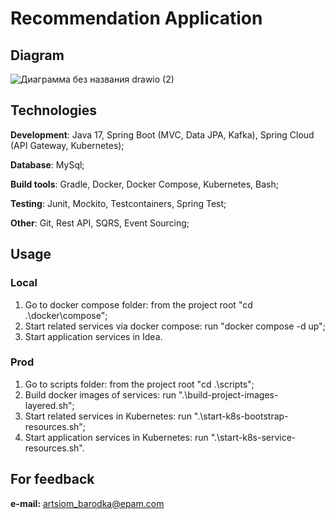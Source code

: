 # Recommendation Application

## Diagram
![Диаграмма без названия drawio (2)](https://user-images.githubusercontent.com/34836796/235269204-629ec5eb-29dd-4fc0-b635-43594ad017d8.png)

## Technologies

**Development**: Java 17, Spring Boot (MVC, Data JPA, Kafka), Spring Cloud (API Gateway, Kubernetes);

**Database**: MySql;

**Build tools**: Gradle, Docker, Docker Compose, Kubernetes, Bash;

**Testing**: Junit, Mockito, Testcontainers, Spring Test;

**Other**: Git, Rest API, SQRS, Event Sourcing;

## Usage

### Local

1) Go to docker compose folder: from the project root "cd .\docker\compose";
3) Start related services via docker compose: run "docker compose -d up";
4) Start application services in Idea.

### Prod

1) Go to scripts folder: from the project root "cd .\scripts";
2) Build docker images of services: run ".\build-project-images-layered.sh";
3) Start related services in Kubernetes: run ".\start-k8s-bootstrap-resources.sh";
4) Start application services in Kubernetes: run ".\start-k8s-service-resources.sh".

## For feedback
**e-mail:** artsiom_barodka@epam.com     

